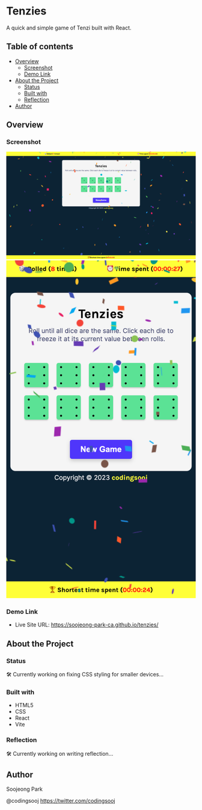 # Tenzies

A quick and simple game of Tenzi built with React.

## Table of contents

- [Overview](#overview)
  - [Screenshot](#screenshot)
  - [Demo Link](#demo-link)
- [About the Project](#about-the-project)
  - [Status](#status)
  - [Built with](#built-with)
  - [Reflection](#reflection)
- [Author](#author)

## Overview

### Screenshot

![](tenzies-desktop.png)
![](tenzies-mobile.png)

### Demo Link

- Live Site URL: https://soojeong-park-ca.github.io/tenzies/

## About the Project

### Status

🛠 Currently working on fixing CSS styling for smaller devices...

### Built with

- HTML5
- CSS
- React
- Vite

### Reflection

🛠 Currently working on writing reflection...

## Author

Soojeong Park

@codingsooj https://twitter.com/codingsooj
